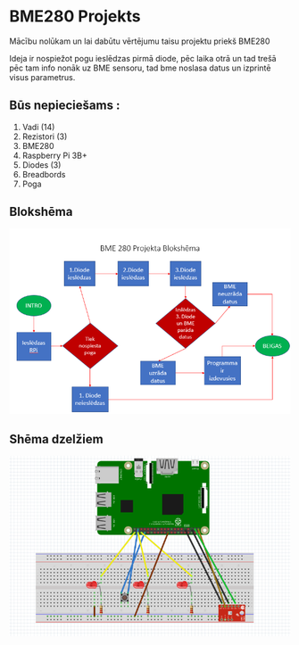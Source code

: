 # BME280 Projekts
 Mācību nolūkam un lai dabūtu vērtējumu taisu projektu priekš BME280
  
  Ideja ir nospiežot pogu ieslēdzas pirmā diode, pēc laika otrā un tad trešā pēc tam info nonāk uz BME sensoru, tad bme noslasa datus un izprintē visus parametrus.
  
  ## Būs nepieciešams :
  
  1. Vadi (14)
  2. Rezistori (3)
  3. BME280 
  4. Raspberry Pi 3B+
  5. Diodes (3)
  6. Breadbords
  7. Poga
  
  ## Blokshēma
  
   ![](https://github.com/Dainis19/BME280-Projekts/blob/master/BME280.png)
   
   
   ## Shēma dzelžiem
   
   ![](https://github.com/Dainis19/BME280-Projekts/blob/master/DZELZI.PNG)
   

